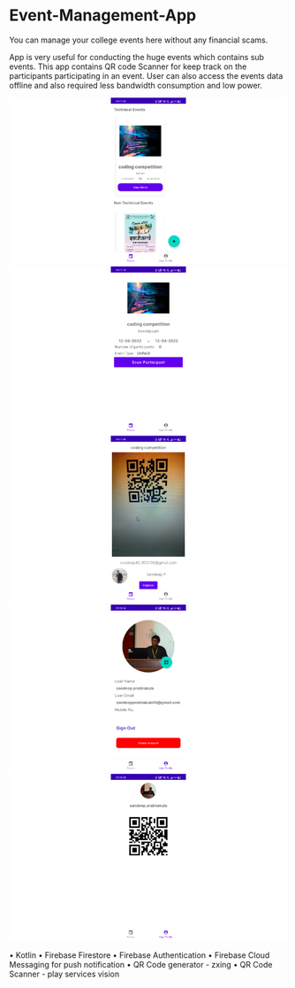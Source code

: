 # Event-Management-App
You can manage your college events here without any financial scams.

App is very useful for conducting the huge events which contains sub events.
This app contains QR code Scanner for keep track on the participants participating in an event.
User can also access the events data offline and also required less bandwidth consumption and low power.

![](screenshots/scr-1.png)  ![](screenshots/scr-2.png)  ![](screenshots/scr-3.png)  ![](screenshots/scr-4.png)  ![](screenshots/scr-5.png)

• Kotlin
• Firebase Firestore
• Firebase Authentication
• Firebase Cloud Messaging for push notification
• QR Code generator - zxing
• QR Code Scanner - play services vision